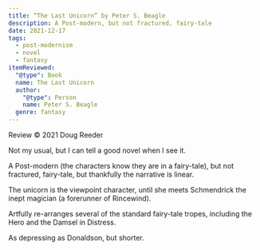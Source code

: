 ```yaml
---
title: “The Last Unicorn” by Peter S. Beagle
description: A Post-modern, but not fractured, fairy-tale
date: 2021-12-17
tags:
  - post-modernism
  - novel
  - fantasy
itemReviewed:
  "@type": Book
  name: The Last Unicorn
  author:
    "@type": Person
    name: Peter S. Beagle
  genre: fantasy
---
```


Review © 2021 Doug Reeder

Not my usual, but I can tell a good novel when I see it.

A Post-modern (the characters know they are in a fairy-tale), but not fractured, fairy-tale, but thankfully the narrative is linear.

The unicorn is the viewpoint character, until she meets Schmendrick the inept magician (a forerunner of Rincewind).

Artfully re-arranges several of the standard fairy-tale tropes, including the Hero and the Damsel in Distress.

As depressing as Donaldson, but shorter.
